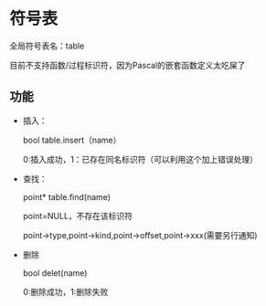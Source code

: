 # 符号表

全局符号表名：table

目前不支持函数/过程标识符，因为Pascal的嵌套函数定义太吃屎了

## 功能

- 插入：

  bool table.insert（name）

  0:插入成功，1：已存在同名标识符（可以利用这个加上错误处理）

- 查找：

  point* table.find(name)

  point=NULL，不存在该标识符

  point->type,point->kind,point->offset,point->xxx(需要另行通知)

- 删除

  bool delet(name)

  0:删除成功，1:删除失败
